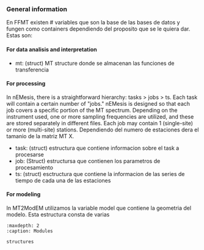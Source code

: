 ### General information

En FFMT existen # variables que son la base de las bases de datos y fungen como containers dependiendo del proposito que se le quiera dar.
Estas son:

#### For data analisis and interpretation
- mt: (struct) MT structure donde se almacenan las funciones de transferencia

#### For processing
In nEMesis, there is a straightforward hierarchy: tasks > jobs > ts. Each task will contain a certain number of "jobs." nEMesis is designed so that each job covers a specific portion of the MT spectrum. Depending on the instrument used, one or more sampling frequencies are utilized, and these are stored separately in different files. Each job may contain 1 (single-site) or more (multi-site) stations. Dependiendo del numero de estaciones dera el tamanio de la matriz MT X.
- task: (struct) estructura que contiene informacion sobre el task a procesarse
- job: (Struct) estructursa que contienen los parametros de procesamiento
- ts: (struct) esctructura que contiene la informacion de las series de tiempo de cada una de las estaciones

#### For modeling
In MT2ModEM utilizamos la variable model que contiene la geometria del modelo. Esta estructura consta de varias 

```{toctree}
:maxdepth: 2
:caption: Modules

structures
